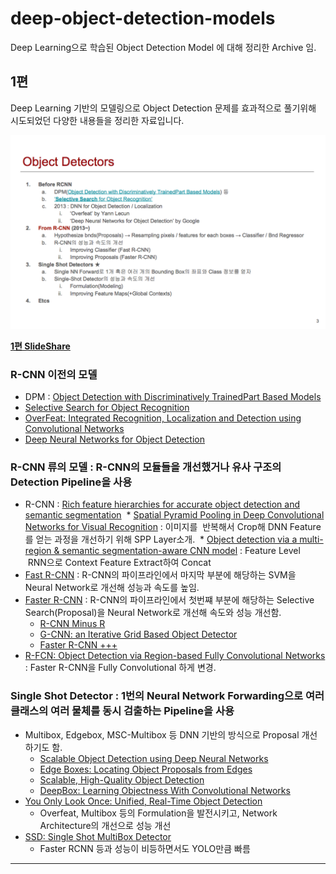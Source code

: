 # deep-object-detection-models
Deep Learning으로 학습된 Object Detection Model 에 대해 정리한 Archive 임.

## 1편

Deep Learning 기반의 모델링으로 Object Detection 문제를 효과적으로 풀기위해 시도되었던 다양한 내용들을 정리한 자료입니다.

![Summary SlideShare #1](/object-detection-1.png?raw=true "Summary")

**[1편 SlideShare](https://www.slideshare.net/IldooKim/deep-object-detectors-1-20166)**


### R-CNN 이전의 모델

* DPM : [Object Detection with Discriminatively TrainedPart Based Models](http://cs.brown.edu/~pff/papers/lsvm-pami.pdf)
* [Selective Search for Object Recognition](http://cs.brown.edu/~pff/papers/lsvm-pami.pdf)
* [OverFeat: Integrated Recognition, Localization and Detection using Convolutional Networks](https://arxiv.org/abs/1312.6229)
* [Deep Neural Networks for Object Detection](https://pdfs.semanticscholar.org/713f/73ce5c3013d9fb796c21b981dc6629af0bd5.pdf)

### R-CNN 류의 모델 : R-CNN의 모듈들을 개선했거나 유사 구조의 Detection Pipeline을 사용 

* R-CNN : [Rich feature hierarchies for accurate object detection and semantic segmentation](https://arxiv.org/abs/1311.2524)
  * [Spatial Pyramid Pooling in Deep Convolutional Networks for Visual Recognition](https://arxiv.org/abs/1406.4729) : 이미지를 
  반복해서 Crop해 DNN Feature를 얻는 과정을 개선하기 위해 SPP Layer소개.
  * [Object detection via a multi-region & semantic segmentation-aware CNN model](http://arxiv.org/abs/1505.01749) : Feature Level  
  RNN으로 Context Feature Extract하여 Concat
* [Fast R-CNN](https://arxiv.org/abs/1504.08083) : R-CNN의 파이프라인에서 마지막 부분에 해당하는 SVM을 Neural Network로 개선해 성능과 속도를 높임.
* [Faster R-CNN](http://arxiv.org/abs/1506.01497) : R-CNN의 파이프라인에서 첫번쨰 부분에 해당하는 Selective Search(Proposal)을 Neural Network로 개선해 속도와 성능 개선함.
  * [R-CNN Minus R](http://arxiv.org/abs/1506.06981)
  * [G-CNN: an Iterative Grid Based Object Detector](http://arxiv.org/abs/1512.07729)
  * [Faster R-CNN +++](https://arxiv.org/abs/1512.03385)
* [R-FCN: Object Detection via Region-based Fully Convolutional Networks](https://arxiv.org/abs/1605.06409) : Faster R-CNN을 Fully Convolutional 하게 변경.

### Single Shot Detector : 1번의 Neural Network Forwarding으로 여러 클래스의 여러 물체를 동시 검출하는 Pipeline을 사용

* Multibox, Edgebox, MSC-Multibox 등 DNN 기반의 방식으로 Proposal 개선하기도 함.
  * [Scalable Object Detection using Deep Neural Networks](https://arxiv.org/abs/1312.2249)
  * [Edge Boxes: Locating Object Proposals from Edges](http://research.microsoft.com/pubs/220569/ZitnickDollarECCV14edgeBoxes.pdf)
  * [Scalable, High-Quality Object Detection](http://arxiv.org/abs/1412.1441)
  * [DeepBox: Learning Objectness With Convolutional Networks](https://github.com/weichengkuo/DeepBox)
* [You Only Look Once: Unified, Real-Time Object Detection](http://arxiv.org/abs/1506.02640)
  * Overfeat, Multibox 등의 Formulation을 발전시키고, Network Architecture의 개선으로 성능 개선
* [SSD: Single Shot MultiBox Detector](http://arxiv.org/abs/1512.02325)
  * Faster RCNN 등과 성능이 비등하면서도 YOLO만큼 빠름

----
